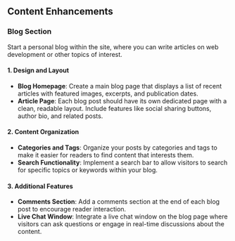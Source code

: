 ## Content Enhancements

### Blog Section
Start a personal blog within the site, where you can write articles on web development or other topics of interest.

#### 1. Design and Layout
- **Blog Homepage**: Create a main blog page that displays a list of recent articles with featured images, excerpts, and publication dates.
- **Article Page**: Each blog post should have its own dedicated page with a clean, readable layout. Include features like social sharing buttons, author bio, and related posts.

#### 2. Content Organization
- **Categories and Tags**: Organize your posts by categories and tags to make it easier for readers to find content that interests them.
- **Search Functionality**: Implement a search bar to allow visitors to search for specific topics or keywords within your blog.

#### 3. Additional Features
- **Comments Section**: Add a comments section at the end of each blog post to encourage reader interaction.
- **Live Chat Window**: Integrate a live chat window on the blog page where visitors can ask questions or engage in real-time discussions about the content.
